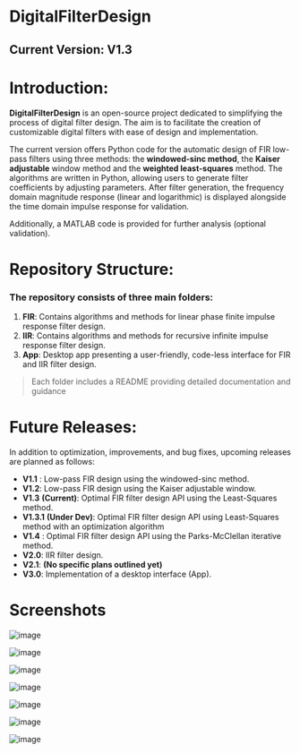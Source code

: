 # DigitalFilterDesign
## Current Version: V1.3

# Introduction:
**DigitalFilterDesign** is an open-source project dedicated to simplifying the process of digital filter design. The aim is to facilitate the creation of customizable digital filters with ease of design and implementation.

The current version offers Python code for the automatic design of FIR low-pass filters using three methods: the __**windowed-sinc method**__, the __**Kaiser adjustable**__ window method and the __**weighted least-squares**__ method. The algorithms are written in Python, allowing users to generate filter coefficients by adjusting parameters. After filter generation, the frequency domain magnitude response (linear and logarithmic) is displayed alongside the time domain impulse response for validation.

Additionally, a MATLAB code is provided for further analysis (optional validation).

# Repository Structure:
### The repository consists of three main folders:

1. **FIR**: Contains algorithms and methods for linear phase finite impulse response filter design.
2. **IIR**: Contains algorithms and methods for recursive infinite impulse response filter design.
3. **App**: Desktop app presenting a user-friendly, code-less interface for FIR and IIR filter design.

> Each folder includes a README providing detailed documentation and guidance

# Future Releases:
In addition to optimization, improvements, and bug fixes, upcoming releases are planned as follows:

* **V1.1** : Low-pass FIR design using the windowed-sinc method.
* **V1.2**:  Low-pass FIR design using the Kaiser adjustable window.
* **V1.3** __(Current)__: Optimal FIR filter design API using the Least-Squares method.
* **V1.3.1** __(Under Dev)__: Optimal FIR filter design API using Least-Squares method with an optimization algorithm
* **V1.4** : Optimal FIR filter design API using the Parks-McClellan iterative method.
* **V2.0**: IIR filter design.
* **V2.1**: __(No specific plans outlined yet)__
* **V3.0**: Implementation of a desktop interface (App).

# Screenshots

![image](https://github.com/Fadi-Eid/DigitalFilterDesign/assets/113466842/47dd7aa2-c482-4456-8fc5-9588eda2c7f0)


![image](https://github.com/Fadi-Eid/DigitalFilterDesign/assets/113466842/c509c3c2-cb83-4b7f-a376-1c0dd488250d)


![image](https://github.com/Fadi-Eid/DigitalFilterDesign/assets/113466842/cd60461d-5fd3-475d-a226-22444c45621a)


![image](https://github.com/Fadi-Eid/DigitalFilterDesign/assets/113466842/93b0e024-7970-491a-8212-80c7e92e4fec)


![image](https://github.com/Fadi-Eid/DigitalFilterDesign/assets/113466842/105ff033-28e8-4d6b-9ba5-b97a18f4575e)


![image](https://github.com/Fadi-Eid/DigitalFilterDesign/assets/113466842/48ef345d-554e-4d2c-b9d0-17c67c6e72f0)


![image](https://github.com/Fadi-Eid/DigitalFilterDesign/assets/113466842/e2f0e795-abf5-4d55-b921-5fddb3c3f860)






